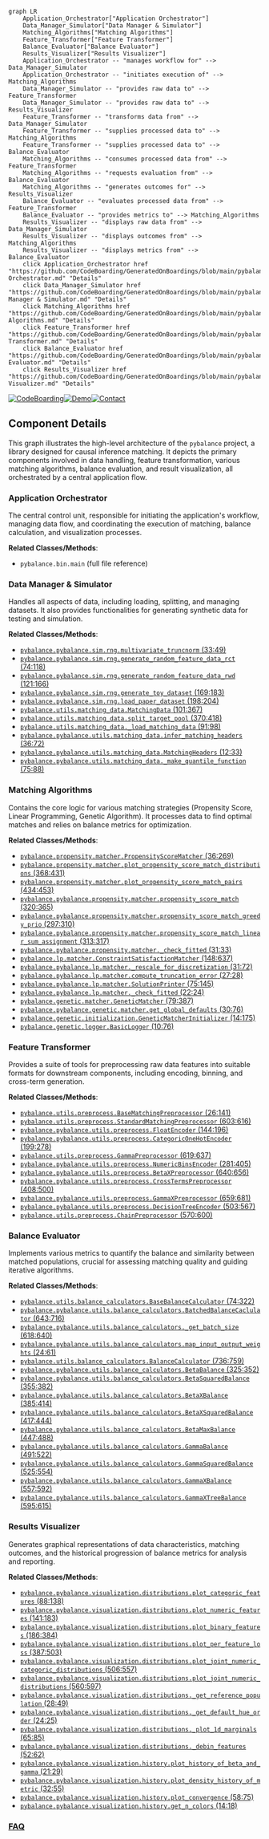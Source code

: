 ```mermaid
graph LR
    Application_Orchestrator["Application Orchestrator"]
    Data_Manager_Simulator["Data Manager & Simulator"]
    Matching_Algorithms["Matching Algorithms"]
    Feature_Transformer["Feature Transformer"]
    Balance_Evaluator["Balance Evaluator"]
    Results_Visualizer["Results Visualizer"]
    Application_Orchestrator -- "manages workflow for" --> Data_Manager_Simulator
    Application_Orchestrator -- "initiates execution of" --> Matching_Algorithms
    Data_Manager_Simulator -- "provides raw data to" --> Feature_Transformer
    Data_Manager_Simulator -- "provides raw data to" --> Results_Visualizer
    Feature_Transformer -- "transforms data from" --> Data_Manager_Simulator
    Feature_Transformer -- "supplies processed data to" --> Matching_Algorithms
    Feature_Transformer -- "supplies processed data to" --> Balance_Evaluator
    Matching_Algorithms -- "consumes processed data from" --> Feature_Transformer
    Matching_Algorithms -- "requests evaluation from" --> Balance_Evaluator
    Matching_Algorithms -- "generates outcomes for" --> Results_Visualizer
    Balance_Evaluator -- "evaluates processed data from" --> Feature_Transformer
    Balance_Evaluator -- "provides metrics to" --> Matching_Algorithms
    Results_Visualizer -- "displays raw data from" --> Data_Manager_Simulator
    Results_Visualizer -- "displays outcomes from" --> Matching_Algorithms
    Results_Visualizer -- "displays metrics from" --> Balance_Evaluator
    click Application_Orchestrator href "https://github.com/CodeBoarding/GeneratedOnBoardings/blob/main/pybalance/Application Orchestrator.md" "Details"
    click Data_Manager_Simulator href "https://github.com/CodeBoarding/GeneratedOnBoardings/blob/main/pybalance/Data Manager & Simulator.md" "Details"
    click Matching_Algorithms href "https://github.com/CodeBoarding/GeneratedOnBoardings/blob/main/pybalance/Matching Algorithms.md" "Details"
    click Feature_Transformer href "https://github.com/CodeBoarding/GeneratedOnBoardings/blob/main/pybalance/Feature Transformer.md" "Details"
    click Balance_Evaluator href "https://github.com/CodeBoarding/GeneratedOnBoardings/blob/main/pybalance/Balance Evaluator.md" "Details"
    click Results_Visualizer href "https://github.com/CodeBoarding/GeneratedOnBoardings/blob/main/pybalance/Results Visualizer.md" "Details"
```
[![CodeBoarding](https://img.shields.io/badge/Generated%20by-CodeBoarding-9cf?style=flat-square)](https://github.com/CodeBoarding/CodeBoarding)[![Demo](https://img.shields.io/badge/Try%20our-Demo-blue?style=flat-square)](https://www.codeboarding.org/demo)[![Contact](https://img.shields.io/badge/Contact%20us%20-%20contact@codeboarding.org-lightgrey?style=flat-square)](mailto:contact@codeboarding.org)

## Component Details

This graph illustrates the high-level architecture of the `pybalance` project, a library designed for causal inference matching. It depicts the primary components involved in data handling, feature transformation, various matching algorithms, balance evaluation, and result visualization, all orchestrated by a central application flow.

### Application Orchestrator
The central control unit, responsible for initiating the application's workflow, managing data flow, and coordinating the execution of matching, balance calculation, and visualization processes.


**Related Classes/Methods**:

- `pybalance.bin.main` (full file reference)


### Data Manager & Simulator
Handles all aspects of data, including loading, splitting, and managing datasets. It also provides functionalities for generating synthetic data for testing and simulation.


**Related Classes/Methods**:

- <a href="https://github.com/Bayer-Group/pybalance/blob/master/pybalance/sim/rng.py#L33-L49" target="_blank" rel="noopener noreferrer">`pybalance.pybalance.sim.rng.multivariate_truncnorm` (33:49)</a>
- <a href="https://github.com/Bayer-Group/pybalance/blob/master/pybalance/sim/rng.py#L74-L118" target="_blank" rel="noopener noreferrer">`pybalance.pybalance.sim.rng.generate_random_feature_data_rct` (74:118)</a>
- <a href="https://github.com/Bayer-Group/pybalance/blob/master/pybalance/sim/rng.py#L121-L166" target="_blank" rel="noopener noreferrer">`pybalance.pybalance.sim.rng.generate_random_feature_data_rwd` (121:166)</a>
- <a href="https://github.com/Bayer-Group/pybalance/blob/master/pybalance/sim/rng.py#L169-L183" target="_blank" rel="noopener noreferrer">`pybalance.pybalance.sim.rng.generate_toy_dataset` (169:183)</a>
- <a href="https://github.com/Bayer-Group/pybalance/blob/master/pybalance/sim/rng.py#L198-L204" target="_blank" rel="noopener noreferrer">`pybalance.pybalance.sim.rng.load_paper_dataset` (198:204)</a>
- <a href="https://github.com/Bayer-Group/pybalance/blob/master/pybalance/utils/matching_data.py#L101-L367" target="_blank" rel="noopener noreferrer">`pybalance.utils.matching_data.MatchingData` (101:367)</a>
- <a href="https://github.com/Bayer-Group/pybalance/blob/master/pybalance/utils/matching_data.py#L370-L418" target="_blank" rel="noopener noreferrer">`pybalance.utils.matching_data.split_target_pool` (370:418)</a>
- <a href="https://github.com/Bayer-Group/pybalance/blob/master/pybalance/utils/matching_data.py#L91-L98" target="_blank" rel="noopener noreferrer">`pybalance.utils.matching_data._load_matching_data` (91:98)</a>
- <a href="https://github.com/Bayer-Group/pybalance/blob/master/pybalance/utils/matching_data.py#L36-L72" target="_blank" rel="noopener noreferrer">`pybalance.pybalance.utils.matching_data.infer_matching_headers` (36:72)</a>
- <a href="https://github.com/Bayer-Group/pybalance/blob/master/pybalance/utils/matching_data.py#L12-L33" target="_blank" rel="noopener noreferrer">`pybalance.pybalance.utils.matching_data.MatchingHeaders` (12:33)</a>
- <a href="https://github.com/Bayer-Group/pybalance/blob/master/pybalance/utils/matching_data.py#L75-L88" target="_blank" rel="noopener noreferrer">`pybalance.pybalance.utils.matching_data._make_quantile_function` (75:88)</a>


### Matching Algorithms
Contains the core logic for various matching strategies (Propensity Score, Linear Programming, Genetic Algorithm). It processes data to find optimal matches and relies on balance metrics for optimization.


**Related Classes/Methods**:

- <a href="https://github.com/Bayer-Group/pybalance/blob/master/pybalance/propensity/matcher.py#L36-L269" target="_blank" rel="noopener noreferrer">`pybalance.propensity.matcher.PropensityScoreMatcher` (36:269)</a>
- <a href="https://github.com/Bayer-Group/pybalance/blob/master/pybalance/propensity/matcher.py#L368-L431" target="_blank" rel="noopener noreferrer">`pybalance.propensity.matcher.plot_propensity_score_match_distributions` (368:431)</a>
- <a href="https://github.com/Bayer-Group/pybalance/blob/master/pybalance/propensity/matcher.py#L434-L453" target="_blank" rel="noopener noreferrer">`pybalance.propensity.matcher.plot_propensity_score_match_pairs` (434:453)</a>
- <a href="https://github.com/Bayer-Group/pybalance/blob/master/pybalance/propensity/matcher.py#L320-L365" target="_blank" rel="noopener noreferrer">`pybalance.pybalance.propensity.matcher.propensity_score_match` (320:365)</a>
- <a href="https://github.com/Bayer-Group/pybalance/blob/master/pybalance/propensity/matcher.py#L297-L310" target="_blank" rel="noopener noreferrer">`pybalance.pybalance.propensity.matcher.propensity_score_match_greedy_prio` (297:310)</a>
- <a href="https://github.com/Bayer-Group/pybalance/blob/master/pybalance/propensity/matcher.py#L313-L317" target="_blank" rel="noopener noreferrer">`pybalance.pybalance.propensity.matcher.propensity_score_match_linear_sum_assignment` (313:317)</a>
- <a href="https://github.com/Bayer-Group/pybalance/blob/master/pybalance/propensity/matcher.py#L31-L33" target="_blank" rel="noopener noreferrer">`pybalance.pybalance.propensity.matcher._check_fitted` (31:33)</a>
- <a href="https://github.com/Bayer-Group/pybalance/blob/master/pybalance/lp/matcher.py#L148-L637" target="_blank" rel="noopener noreferrer">`pybalance.lp.matcher.ConstraintSatisfactionMatcher` (148:637)</a>
- <a href="https://github.com/Bayer-Group/pybalance/blob/master/pybalance/lp/matcher.py#L31-L72" target="_blank" rel="noopener noreferrer">`pybalance.pybalance.lp.matcher._rescale_for_discretization` (31:72)</a>
- <a href="https://github.com/Bayer-Group/pybalance/blob/master/pybalance/lp/matcher.py#L27-L28" target="_blank" rel="noopener noreferrer">`pybalance.pybalance.lp.matcher.compute_truncation_error` (27:28)</a>
- <a href="https://github.com/Bayer-Group/pybalance/blob/master/pybalance/lp/matcher.py#L75-L145" target="_blank" rel="noopener noreferrer">`pybalance.pybalance.lp.matcher.SolutionPrinter` (75:145)</a>
- <a href="https://github.com/Bayer-Group/pybalance/blob/master/pybalance/lp/matcher.py#L22-L24" target="_blank" rel="noopener noreferrer">`pybalance.pybalance.lp.matcher._check_fitted` (22:24)</a>
- <a href="https://github.com/Bayer-Group/pybalance/blob/master/pybalance/genetic/matcher.py#L79-L387" target="_blank" rel="noopener noreferrer">`pybalance.genetic.matcher.GeneticMatcher` (79:387)</a>
- <a href="https://github.com/Bayer-Group/pybalance/blob/master/pybalance/genetic/matcher.py#L30-L76" target="_blank" rel="noopener noreferrer">`pybalance.pybalance.genetic.matcher.get_global_defaults` (30:76)</a>
- <a href="https://github.com/Bayer-Group/pybalance/blob/master/pybalance/genetic/initialization.py#L14-L175" target="_blank" rel="noopener noreferrer">`pybalance.genetic.initialization.GeneticMatcherInitializer` (14:175)</a>
- <a href="https://github.com/Bayer-Group/pybalance/blob/master/pybalance/genetic/logger.py#L10-L76" target="_blank" rel="noopener noreferrer">`pybalance.genetic.logger.BasicLogger` (10:76)</a>


### Feature Transformer
Provides a suite of tools for preprocessing raw data features into suitable formats for downstream components, including encoding, binning, and cross-term generation.


**Related Classes/Methods**:

- <a href="https://github.com/Bayer-Group/pybalance/blob/master/pybalance/utils/preprocess.py#L26-L141" target="_blank" rel="noopener noreferrer">`pybalance.utils.preprocess.BaseMatchingPreprocessor` (26:141)</a>
- <a href="https://github.com/Bayer-Group/pybalance/blob/master/pybalance/utils/preprocess.py#L603-L616" target="_blank" rel="noopener noreferrer">`pybalance.utils.preprocess.StandardMatchingPreprocessor` (603:616)</a>
- <a href="https://github.com/Bayer-Group/pybalance/blob/master/pybalance/utils/preprocess.py#L144-L196" target="_blank" rel="noopener noreferrer">`pybalance.pybalance.utils.preprocess.FloatEncoder` (144:196)</a>
- <a href="https://github.com/Bayer-Group/pybalance/blob/master/pybalance/utils/preprocess.py#L199-L278" target="_blank" rel="noopener noreferrer">`pybalance.pybalance.utils.preprocess.CategoricOneHotEncoder` (199:278)</a>
- <a href="https://github.com/Bayer-Group/pybalance/blob/master/pybalance/utils/preprocess.py#L619-L637" target="_blank" rel="noopener noreferrer">`pybalance.utils.preprocess.GammaPreprocessor` (619:637)</a>
- <a href="https://github.com/Bayer-Group/pybalance/blob/master/pybalance/utils/preprocess.py#L281-L405" target="_blank" rel="noopener noreferrer">`pybalance.pybalance.utils.preprocess.NumericBinsEncoder` (281:405)</a>
- <a href="https://github.com/Bayer-Group/pybalance/blob/master/pybalance/utils/preprocess.py#L640-L656" target="_blank" rel="noopener noreferrer">`pybalance.pybalance.utils.preprocess.BetaXPreprocessor` (640:656)</a>
- <a href="https://github.com/Bayer-Group/pybalance/blob/master/pybalance/utils/preprocess.py#L408-L500" target="_blank" rel="noopener noreferrer">`pybalance.pybalance.utils.preprocess.CrossTermsPreprocessor` (408:500)</a>
- <a href="https://github.com/Bayer-Group/pybalance/blob/master/pybalance/utils/preprocess.py#L659-L681" target="_blank" rel="noopener noreferrer">`pybalance.pybalance.utils.preprocess.GammaXPreprocessor` (659:681)</a>
- <a href="https://github.com/Bayer-Group/pybalance/blob/master/pybalance/utils/preprocess.py#L503-L567" target="_blank" rel="noopener noreferrer">`pybalance.pybalance.utils.preprocess.DecisionTreeEncoder` (503:567)</a>
- <a href="https://github.com/Bayer-Group/pybalance/blob/master/pybalance/utils/preprocess.py#L570-L600" target="_blank" rel="noopener noreferrer">`pybalance.utils.preprocess.ChainPreprocessor` (570:600)</a>


### Balance Evaluator
Implements various metrics to quantify the balance and similarity between matched populations, crucial for assessing matching quality and guiding iterative algorithms.


**Related Classes/Methods**:

- <a href="https://github.com/Bayer-Group/pybalance/blob/master/pybalance/utils/balance_calculators.py#L74-L322" target="_blank" rel="noopener noreferrer">`pybalance.utils.balance_calculators.BaseBalanceCalculator` (74:322)</a>
- <a href="https://github.com/Bayer-Group/pybalance/blob/master/pybalance/utils/balance_calculators.py#L643-L716" target="_blank" rel="noopener noreferrer">`pybalance.pybalance.utils.balance_calculators.BatchedBalanceCaclulator` (643:716)</a>
- <a href="https://github.com/Bayer-Group/pybalance/blob/master/pybalance/utils/balance_calculators.py#L618-L640" target="_blank" rel="noopener noreferrer">`pybalance.pybalance.utils.balance_calculators._get_batch_size` (618:640)</a>
- <a href="https://github.com/Bayer-Group/pybalance/blob/master/pybalance/utils/balance_calculators.py#L24-L61" target="_blank" rel="noopener noreferrer">`pybalance.pybalance.utils.balance_calculators.map_input_output_weights` (24:61)</a>
- <a href="https://github.com/Bayer-Group/pybalance/blob/master/pybalance/utils/balance_calculators.py#L736-L759" target="_blank" rel="noopener noreferrer">`pybalance.utils.balance_calculators.BalanceCalculator` (736:759)</a>
- <a href="https://github.com/Bayer-Group/pybalance/blob/master/pybalance/utils/balance_calculators.py#L325-L352" target="_blank" rel="noopener noreferrer">`pybalance.pybalance.utils.balance_calculators.BetaBalance` (325:352)</a>
- <a href="https://github.com/Bayer-Group/pybalance/blob/master/pybalance/utils/balance_calculators.py#L355-L382" target="_blank" rel="noopener noreferrer">`pybalance.pybalance.utils.balance_calculators.BetaSquaredBalance` (355:382)</a>
- <a href="https://github.com/Bayer-Group/pybalance/blob/master/pybalance/utils/balance_calculators.py#L385-L414" target="_blank" rel="noopener noreferrer">`pybalance.pybalance.utils.balance_calculators.BetaXBalance` (385:414)</a>
- <a href="https://github.com/Bayer-Group/pybalance/blob/master/pybalance/utils/balance_calculators.py#L417-L444" target="_blank" rel="noopener noreferrer">`pybalance.pybalance.utils.balance_calculators.BetaXSquaredBalance` (417:444)</a>
- <a href="https://github.com/Bayer-Group/pybalance/blob/master/pybalance/utils/balance_calculators.py#L447-L488" target="_blank" rel="noopener noreferrer">`pybalance.pybalance.utils.balance_calculators.BetaMaxBalance` (447:488)</a>
- <a href="https://github.com/Bayer-Group/pybalance/blob/master/pybalance/utils/balance_calculators.py#L491-L522" target="_blank" rel="noopener noreferrer">`pybalance.pybalance.utils.balance_calculators.GammaBalance` (491:522)</a>
- <a href="https://github.com/Bayer-Group/pybalance/blob/master/pybalance/utils/balance_calculators.py#L525-L554" target="_blank" rel="noopener noreferrer">`pybalance.pybalance.utils.balance_calculators.GammaSquaredBalance` (525:554)</a>
- <a href="https://github.com/Bayer-Group/pybalance/blob/master/pybalance/utils/balance_calculators.py#L557-L592" target="_blank" rel="noopener noreferrer">`pybalance.pybalance.utils.balance_calculators.GammaXBalance` (557:592)</a>
- <a href="https://github.com/Bayer-Group/pybalance/blob/master/pybalance/utils/balance_calculators.py#L595-L615" target="_blank" rel="noopener noreferrer">`pybalance.pybalance.utils.balance_calculators.GammaXTreeBalance` (595:615)</a>


### Results Visualizer
Generates graphical representations of data characteristics, matching outcomes, and the historical progression of balance metrics for analysis and reporting.


**Related Classes/Methods**:

- <a href="https://github.com/Bayer-Group/pybalance/blob/master/pybalance/visualization/distributions.py#L88-L138" target="_blank" rel="noopener noreferrer">`pybalance.pybalance.visualization.distributions.plot_categoric_features` (88:138)</a>
- <a href="https://github.com/Bayer-Group/pybalance/blob/master/pybalance/visualization/distributions.py#L141-L183" target="_blank" rel="noopener noreferrer">`pybalance.pybalance.visualization.distributions.plot_numeric_features` (141:183)</a>
- <a href="https://github.com/Bayer-Group/pybalance/blob/master/pybalance/visualization/distributions.py#L186-L384" target="_blank" rel="noopener noreferrer">`pybalance.pybalance.visualization.distributions.plot_binary_features` (186:384)</a>
- <a href="https://github.com/Bayer-Group/pybalance/blob/master/pybalance/visualization/distributions.py#L387-L503" target="_blank" rel="noopener noreferrer">`pybalance.pybalance.visualization.distributions.plot_per_feature_loss` (387:503)</a>
- <a href="https://github.com/Bayer-Group/pybalance/blob/master/pybalance/visualization/distributions.py#L506-L557" target="_blank" rel="noopener noreferrer">`pybalance.pybalance.visualization.distributions.plot_joint_numeric_categoric_distributions` (506:557)</a>
- <a href="https://github.com/Bayer-Group/pybalance/blob/master/pybalance/visualization/distributions.py#L560-L597" target="_blank" rel="noopener noreferrer">`pybalance.pybalance.visualization.distributions.plot_joint_numeric_distributions` (560:597)</a>
- <a href="https://github.com/Bayer-Group/pybalance/blob/master/pybalance/visualization/distributions.py#L28-L49" target="_blank" rel="noopener noreferrer">`pybalance.pybalance.visualization.distributions._get_reference_population` (28:49)</a>
- <a href="https://github.com/Bayer-Group/pybalance/blob/master/pybalance/visualization/distributions.py#L24-L25" target="_blank" rel="noopener noreferrer">`pybalance.pybalance.visualization.distributions._get_default_hue_order` (24:25)</a>
- <a href="https://github.com/Bayer-Group/pybalance/blob/master/pybalance/visualization/distributions.py#L65-L85" target="_blank" rel="noopener noreferrer">`pybalance.pybalance.visualization.distributions._plot_1d_marginals` (65:85)</a>
- <a href="https://github.com/Bayer-Group/pybalance/blob/master/pybalance/visualization/distributions.py#L52-L62" target="_blank" rel="noopener noreferrer">`pybalance.pybalance.visualization.distributions._debin_features` (52:62)</a>
- <a href="https://github.com/Bayer-Group/pybalance/blob/master/pybalance/visualization/history.py#L21-L29" target="_blank" rel="noopener noreferrer">`pybalance.pybalance.visualization.history.plot_history_of_beta_and_gamma` (21:29)</a>
- <a href="https://github.com/Bayer-Group/pybalance/blob/master/pybalance/visualization/history.py#L32-L55" target="_blank" rel="noopener noreferrer">`pybalance.pybalance.visualization.history.plot_density_history_of_metric` (32:55)</a>
- <a href="https://github.com/Bayer-Group/pybalance/blob/master/pybalance/visualization/history.py#L58-L75" target="_blank" rel="noopener noreferrer">`pybalance.pybalance.visualization.history.plot_convergence` (58:75)</a>
- <a href="https://github.com/Bayer-Group/pybalance/blob/master/pybalance/visualization/history.py#L14-L18" target="_blank" rel="noopener noreferrer">`pybalance.pybalance.visualization.history.get_n_colors` (14:18)</a>




### [FAQ](https://github.com/CodeBoarding/GeneratedOnBoardings/tree/main?tab=readme-ov-file#faq)
